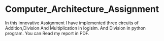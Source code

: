# Computer_Architecture_Assignment
In this innovative Assignment I have implemented three circuits of Addition,Division And Multiplication in logisim. And Division in python program. You can Read my report in PDF.
